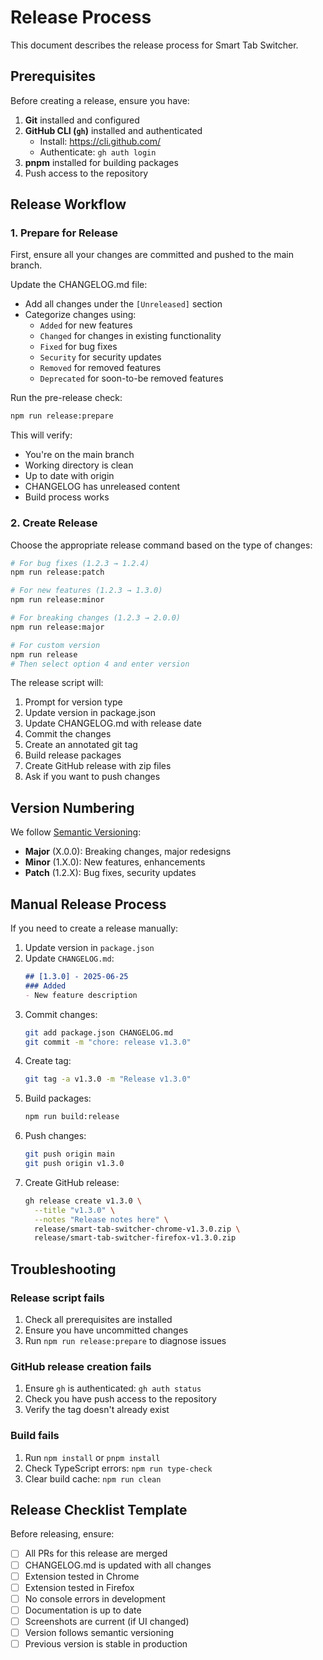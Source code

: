 # Release Process

This document describes the release process for Smart Tab Switcher.

## Prerequisites

Before creating a release, ensure you have:

1. **Git** installed and configured
2. **GitHub CLI (`gh`)** installed and authenticated
   - Install: https://cli.github.com/
   - Authenticate: `gh auth login`
3. **pnpm** installed for building packages
4. Push access to the repository

## Release Workflow

### 1. Prepare for Release

First, ensure all your changes are committed and pushed to the main branch.

Update the CHANGELOG.md file:
- Add all changes under the `[Unreleased]` section
- Categorize changes using:
  - `Added` for new features
  - `Changed` for changes in existing functionality
  - `Fixed` for bug fixes
  - `Security` for security updates
  - `Removed` for removed features
  - `Deprecated` for soon-to-be removed features

Run the pre-release check:

```bash
npm run release:prepare
```

This will verify:
- You're on the main branch
- Working directory is clean
- Up to date with origin
- CHANGELOG has unreleased content
- Build process works

### 2. Create Release

Choose the appropriate release command based on the type of changes:

```bash
# For bug fixes (1.2.3 → 1.2.4)
npm run release:patch

# For new features (1.2.3 → 1.3.0)
npm run release:minor

# For breaking changes (1.2.3 → 2.0.0)
npm run release:major

# For custom version
npm run release
# Then select option 4 and enter version
```

The release script will:
1. Prompt for version type
2. Update version in package.json
3. Update CHANGELOG.md with release date
4. Commit the changes
5. Create an annotated git tag
6. Build release packages
7. Create GitHub release with zip files
8. Ask if you want to push changes

## Version Numbering

We follow [Semantic Versioning](https://semver.org/):

- **Major** (X.0.0): Breaking changes, major redesigns
- **Minor** (1.X.0): New features, enhancements
- **Patch** (1.2.X): Bug fixes, security updates

## Manual Release Process

If you need to create a release manually:

1. Update version in `package.json`
2. Update `CHANGELOG.md`:
   ```markdown
   ## [1.3.0] - 2025-06-25
   ### Added
   - New feature description
   ```
3. Commit changes:
   ```bash
   git add package.json CHANGELOG.md
   git commit -m "chore: release v1.3.0"
   ```
4. Create tag:
   ```bash
   git tag -a v1.3.0 -m "Release v1.3.0"
   ```
5. Build packages:
   ```bash
   npm run build:release
   ```
6. Push changes:
   ```bash
   git push origin main
   git push origin v1.3.0
   ```
7. Create GitHub release:
   ```bash
   gh release create v1.3.0 \
     --title "v1.3.0" \
     --notes "Release notes here" \
     release/smart-tab-switcher-chrome-v1.3.0.zip \
     release/smart-tab-switcher-firefox-v1.3.0.zip
   ```

## Troubleshooting

### Release script fails

1. Check all prerequisites are installed
2. Ensure you have uncommitted changes
3. Run `npm run release:prepare` to diagnose issues

### GitHub release creation fails

1. Ensure `gh` is authenticated: `gh auth status`
2. Check you have push access to the repository
3. Verify the tag doesn't already exist

### Build fails

1. Run `npm install` or `pnpm install`
2. Check TypeScript errors: `npm run type-check`
3. Clear build cache: `npm run clean`

## Release Checklist Template

Before releasing, ensure:

- [ ] All PRs for this release are merged
- [ ] CHANGELOG.md is updated with all changes
- [ ] Extension tested in Chrome
- [ ] Extension tested in Firefox
- [ ] No console errors in development
- [ ] Documentation is up to date
- [ ] Screenshots are current (if UI changed)
- [ ] Version follows semantic versioning
- [ ] Previous version is stable in production